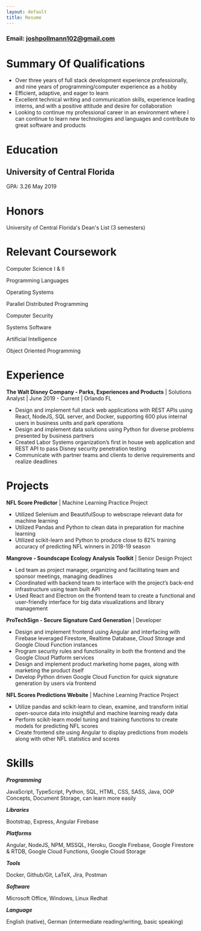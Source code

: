 ```yaml
---
layout: default
title: Resume
---
```

### Email: joshpollmann102@gmail.com
# Summary Of Qualifications

* Over three years of full stack development experience professionally, and nine years of programming/computer experience as a hobby
* Efficient, adaptive, and eager to learn
* Excellent technical writing and communication skills, experience leading interns, and with a positive attitude and desire for collaboration
* Looking to continue my professional career in an environment where I can continue to learn new technologies and languages and contribute to great software and products

# Education
## University of Central Florida
GPA: 3.26
May 2019

# Honors
University of Central Florida's Dean's List (3 semesters)

# Relevant Coursework
Computer Science I & II

Programming Languages

Operating Systems

Parallel Distributed Programming

Computer Security

Systems Software

Artificial Intelligence

Object Oriented Programming

# Experience

**The Walt Disney Company - Parks, Experiences and Products** | Solutions Analyst | June 2019 - Current | Orlando FL
* Design and implement full stack web applications with REST APIs using React, NodeJS, SQL server, and Docker, supporting 600 plus internal users in business units and park operations
* Design and implement data solutions using Python for diverse problems presented by business partners
* Created Labor Systems organization’s first in house web application and REST API to pass Disney security penetration testing
* Communicate with partner teams and clients to derive requirements and realize deadlines

# Projects

**NFL Score Predictor** | Machine Learning Practice Project
* Utilized Selenium and BeautifulSoup to webscrape relevant data for machine learning
* Utilized Pandas and Python to clean data in preparation for machine learning
* Utilized scikit-learn and Python to produce close to 82% training accuracy of predicting NFL winners in 2018-19 season

**Mangrove - Soundscape Ecology Analysis Toolkit** | Senior Design Project
*	Led team as project manager, organizing and facilitating team and sponsor meetings, managing deadlines
*	Coordinated with backend team to interface with the project’s back-end infrastructure using team built API
*	Used React and Electron on the frontend team to create a functional and user-friendly interface for big data visualizations and library management

**ProTechSign - Secure Signature Card Generation** | Developer
*	Design and implement frontend using Angular and interfacing with Firebase leveraged Firestore, Realtime Database, Cloud Storage and Google Cloud Function instances
*	Program security rules and functionality in both the frontend and the Google Cloud Platform services
*	Design and implement product marketing home pages, along with marketing the product itself
*	Develop Python driven Google Cloud Function for quick signature generation by users via frontend

**NFL Scores Predictions Website** | Machine Learning Practice Project
*	Utilize pandas and scikit-learn to clean, examine, and transform initial open-source data into insightful and machine learning ready data
*	Perform scikit-learn model tuning and training functions to create models for predicting NFL scores
*	Create frontend site using Angular to display predictions from models along with other NFL statistics and scores


# Skills
_**Programming**_

JavaScript, TypeScript, Python, SQL, HTML, CSS, SASS, Java, OOP Concepts, Document Storage, can learn more easily

_**Libraries**_

Bootstrap, Express, Angular Firebase

_**Platforms**_

Angular, NodeJS, NPM, MSSQL, Heroku, Google Firebase, Google Firestore & RTDB, Google Cloud Functions, Google Cloud Storage

_**Tools**_

Docker, Github/Git, LaTeX, Jira, Postman

_**Software**_

Microsoft Office, Windows, Linux Redhat

_**Language**_

English (native), German (intermediate reading/writing, basic speaking)
